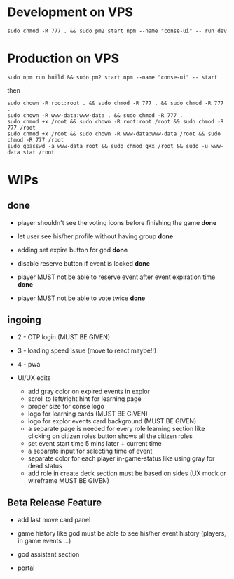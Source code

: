 

# Development on VPS

```console
sudo chmod -R 777 . && sudo pm2 start npm --name "conse-ui" -- run dev
```

# Production on VPS
```console
sudo npm run build && sudo pm2 start npm --name "conse-ui" -- start
```
then 

```console
sudo chown -R root:root . && sudo chmod -R 777 . && sudo chmod -R 777 .
sudo chown -R www-data:www-data . && sudo chmod -R 777 .
sudo chmod +x /root && sudo chown -R root:root /root && sudo chmod -R 777 /root
sudo chmod +x /root && sudo chown -R www-data:www-data /root && sudo chmod -R 777 /root
sudo gpasswd -a www-data root && sudo chmod g+x /root && sudo -u www-data stat /root
```


# WIPs

## done

* player shouldn't see the voting icons before finishing the game **done**

* let user see his/her profile without having group **done**

* adding set expire button for god **done**

* disable reserve button if event is locked **done**

* player MUST not be able to reserve event after event expiration time **done**

* player MUST not be able to vote twice **done**

## ingoing

* 2 - OTP login (MUST BE GIVEN)

* 3 - loading speed issue (move to react maybe!!)

* 4 - pwa

* UI/UX edits
  * add gray color on expired events in explor
  * scroll to left/right hint for learning page
  * proper size for conse logo
  * logo for learning cards (MUST BE GIVEN)
  * logo for explor events card background (MUST BE GIVEN)
  * a separate page is needed for every role learning section like clicking on citizen roles button shows all the citizen roles
  * set event start time 5 mins later + current time
  * a separate input for selecting time of event
  * separate color for each player in-game-status like using gray for dead status
  * add role in create deck section must be based on sides (UX mock or wireframe MUST BE GIVEN)

## Beta Release Feature

* add last move card panel

* game history like god must be able to see his/her event history (players, in game events ...)

* god assistant section 

* portal
